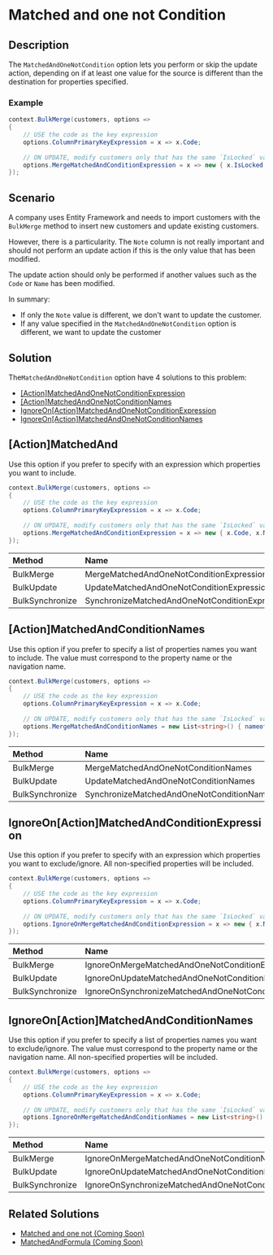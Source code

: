 # Matched and one not Condition

## Description

The `MatchedAndOneNotCondition` option lets you perform or skip the update action, depending on if at least one value for the source is different than the destination for properties specified.

### Example

```csharp
context.BulkMerge(customers, options => 
{
	// USE the code as the key expression
	options.ColumnPrimaryKeyExpression = x => x.Code;
	
	// ON UPDATE, modify customers only that has the same `IsLocked` value (always 0 on the source)
	options.MergeMatchedAndConditionExpression = x => new { x.IsLocked };
});
```

## Scenario

A company uses Entity Framework and needs to import customers with the `BulkMerge` method to insert new customers and update existing customers.

However, there is a particularity. The `Note` column is not really important and should not perform an update action if this is the only value that has been modified.

The update action should only be performed if another values such as the `Code` or `Name` has been modified.

In summary:

- If only the `Note` value is different, we don't want to update the customer.
- If any value specified in the `MatchedAndOneNotCondition` option is different, we want to update the customer

## Solution

The`MatchedAndOneNotCondition` option have 4 solutions to this problem:

- [[Action]MatchedAndOneNotConditionExpression](#actionmatchedandonenotconditionexpression)
- [[Action]MatchedAndOneNotConditionNames](#actionmatchedandonenotconditionnames)
- [IgnoreOn[Action]MatchedAndOneNotConditionExpression](#ignoreonactionmatchedandonenotconditionexpression)
- [IgnoreOn[Action]MatchedAndOneNotConditionNames](#ignoreonactionmatchedandonenotconditionnames)

## [Action]MatchedAnd

Use this option if you prefer to specify with an expression which properties you want to include.

```csharp
context.BulkMerge(customers, options => 
{
	// USE the code as the key expression
	options.ColumnPrimaryKeyExpression = x => x.Code;
	
	// ON UPDATE, modify customers only that has the same `IsLocked` value (always 0 on the source)
	options.MergeMatchedAndConditionExpression = x => new { x.Code, x.Name };
});
```

| Method 		  | Name                                     	   | Try it |
|:----------------|:-----------------------------------------------|--------|
| BulkMerge 	  | MergeMatchedAndOneNotConditionExpression 	   | [Fiddle](https://dotnetfiddle.net/LQZuak) |
| BulkUpdate 	  | UpdateMatchedAndOneNotConditionExpression	   | [Fiddle](https://dotnetfiddle.net/noelqT) |
| BulkSynchronize | SynchronizeMatchedAndOneNotConditionExpression | [Fiddle](https://dotnetfiddle.net/F7nbwA) |

## [Action]MatchedAndConditionNames

Use this option if you prefer to specify a list of properties names you want to include. The value must correspond to the property name or the navigation name.

```csharp
context.BulkMerge(customers, options => 
{
	// USE the code as the key expression
	options.ColumnPrimaryKeyExpression = x => x.Code;
	
	// ON UPDATE, modify customers only that has the same `IsLocked` value (always 0 on the source)
	options.MergeMatchedAndConditionNames = new List<string>() { nameof(Customer.Code), nameof(Customer.Name) };
});
```

| Method 		  | Name                                      | Try it |
|:----------------|:------------------------------------------|--------|
| BulkMerge 	  | MergeMatchedAndOneNotConditionNames		  | [Fiddle](#) |
| BulkUpdate 	  | UpdateMatchedAndOneNotConditionNames  	  | [Fiddle](#) |
| BulkSynchronize | SynchronizeMatchedAndOneNotConditionNames | [Fiddle](#) |

## IgnoreOn[Action]MatchedAndConditionExpression

Use this option if you prefer to specify with an expression which properties you want to exclude/ignore. All non-specified properties will be included.

```csharp
context.BulkMerge(customers, options => 
{
	// USE the code as the key expression
	options.ColumnPrimaryKeyExpression = x => x.Code;
	
	// ON UPDATE, modify customers only that has the same `IsLocked` value by excluding all other properties (always 0 on the source)
	options.IgnoreOnMergeMatchedAndConditionExpression = x => new { x.Note };
});
```

| Method 		  | Name                                       		 	   | Try it |
|:----------------|:-------------------------------------------------------|--------|
| BulkMerge 	  | IgnoreOnMergeMatchedAndOneNotConditionExpression 	   | [Fiddle](https://dotnetfiddle.net/XqgHKo) |
| BulkUpdate 	  | IgnoreOnUpdateMatchedAndOneNotConditionExpression  	   | [Fiddle](https://dotnetfiddle.net/65T8kP) |
| BulkSynchronize | IgnoreOnSynchronizeMatchedAndOneNotConditionExpression | [Fiddle](https://dotnetfiddle.net/zGSrJR) |

## IgnoreOn[Action]MatchedAndConditionNames

Use this option if you prefer to specify a list of properties names you want to exclude/ignore. The value must correspond to the property name or the navigation name. All non-specified properties will be included.

```csharp
context.BulkMerge(customers, options => 
{
	// USE the code as the key expression
	options.ColumnPrimaryKeyExpression = x => x.Code;
	
	// ON UPDATE, modify customers only that has the same `IsLocked` value by excluding all other properties (always 0 on the source)
	options.IgnoreOnMergeMatchedAndConditionNames = new List<string>() { nameof(Customer.Note) };
});
```

| Method 		  | Name                                       		  | Try it |
|:----------------|:--------------------------------------------------|--------|
| BulkMerge 	  | IgnoreOnMergeMatchedAndOneNotConditionNames		  | [Fiddle](#) |
| BulkUpdate 	  | IgnoreOnUpdateMatchedAndOneNotConditionNames  	  | [Fiddle](#) |
| BulkSynchronize | IgnoreOnSynchronizeMatchedAndOneNotConditionNames | [Fiddle](#) |


## Related Solutions

- [Matched and one not (Coming Soon)](#coming-soon)
- [MatchedAndFormula (Coming Soon)](#coming-soon)